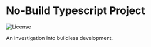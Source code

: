 # No-Build Typescript Project

![License](https://img.shields.io/badge/license-Parity%207.0.0-green)

An investigation into buildless development.